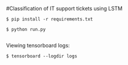 #Classification of IT support tickets using LSTM


```
$ pip install -r requirements.txt

$ python run.py
 
```

Viewing tensorboard logs:

```
$ tensorboard --logdir logs
```


